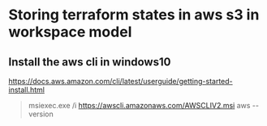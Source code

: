 # Storing terraform states in aws s3 in workspace model

## Install the aws cli in windows10 
https://docs.aws.amazon.com/cli/latest/userguide/getting-started-install.html
> msiexec.exe /i https://awscli.amazonaws.com/AWSCLIV2.msi
> aws --version
## 
